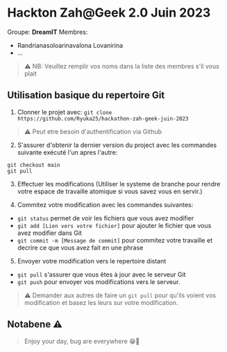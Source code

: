 # Hackton Zah@Geek 2.0 Juin 2023

Groupe: **DreamIT**
Membres:

- Randrianasoloarinavalona Lovanirina
- ...

> ⚠️ NB: Veuillez remplir vos noms dans la liste des membres s'il vous plait

## Utilisation basique du repertoire Git

1. Clonner le projet avec: `git clone https://github.com/Ryuka25/hackathon-zah-geek-juin-2023`

> ⚠️ Peut etre besoin d'authentification via Github

2. S'assurer d'obtenir la dernier version du project avec les commandes suivante exécuté l'un apres l'autre:

```
git checkout main
git pull
```

3. Effectuer les modifications (Utiliser le systeme de branche pour rendre votre espace de travaille atomique si vous savez vous en servir.)

4. Commitez votre modification avec les commandes suivantes:

- `git status` permet de voir les fichiers que vous avez modifier
- `git add [Lien vers votre fichier]` pour ajouter le fichier que vous avez modifier dans Git
- `git commit -m [Message de commit]` pour commitez votre travaille et decrire ce que vous avez fait en une phrase

5. Envoyer votre modification vers le repertoire distant

- `git pull` s'assurer que vous êtes à jour avec le serveur Git
- `git push` pour envoyer vos modifications vers le serveur.

> ⚠️ Demander aux autres de faire un `git pull` pour qu'ils voient vos modification et basez les leurs sur votre modification.

## Notabene ⚠️

> Enjoy your day, bug are everywhere 😁👋
